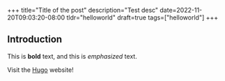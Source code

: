 +++
title="Title of the post"
description="Test desc"
date=2022-11-20T09:03:20-08:00
tldr="helloworld"
draft=true
tags=["helloworld"]
+++

## Introduction

This is **bold** text, and this is *emphasized* text.

Visit the [Hugo](https://gohugo.io) website!